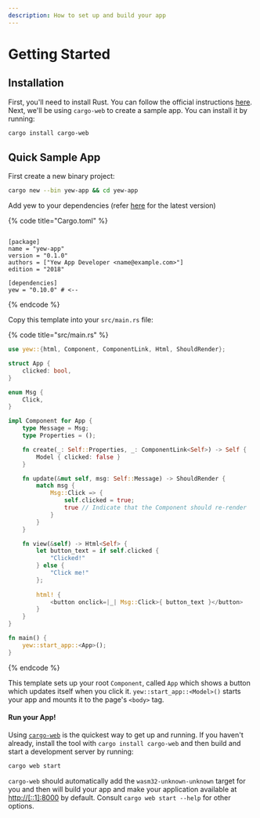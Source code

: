 ```yaml
---
description: How to set up and build your app
---
```


# Getting Started

## Installation

First, you'll need to install Rust. You can follow the official instructions [here](https://www.rust-lang.org/tools/install). Next, we'll be using `cargo-web` to create a sample app. You can install it by running:

```bash
cargo install cargo-web
```

## Quick Sample App

First create a new binary project:

```bash
cargo new --bin yew-app && cd yew-app
```

Add yew to your dependencies \(refer [here](https://docs.rs/yew) for the latest version\)

{% code title="Cargo.toml" %}
```text
[package]
name = "yew-app"
version = "0.1.0"
authors = ["Yew App Developer <name@example.com>"]
edition = "2018"

[dependencies]
yew = "0.10.0" # <-- 
```
{% endcode %}

Copy this template into your `src/main.rs` file:

{% code title="src/main.rs" %}
```rust
use yew::{html, Component, ComponentLink, Html, ShouldRender};

struct App {
    clicked: bool,
}

enum Msg {
    Click,
}

impl Component for App {
    type Message = Msg;
    type Properties = ();

    fn create(_: Self::Properties, _: ComponentLink<Self>) -> Self {
        Model { clicked: false }
    }

    fn update(&mut self, msg: Self::Message) -> ShouldRender {
        match msg {
            Msg::Click => {
                self.clicked = true;
                true // Indicate that the Component should re-render
            }
        }
    }

    fn view(&self) -> Html<Self> {
        let button_text = if self.clicked {
            "Clicked!"
        } else {
            "Click me!"
        };
        
        html! {
            <button onclick=|_| Msg::Click>{ button_text }</button>
        }
    }
}

fn main() {
    yew::start_app::<App>();
}
```
{% endcode %}

This template sets up your root `Component`, called `App` which shows a button which updates itself when you click it. `yew::start_app::<Model>()` starts your app and mounts it to the page's `<body>` tag.

#### Run your App!

Using [`cargo-web`](https://github.com/koute/cargo-web) is the quickest way to get up and running. If you haven't already, install the tool with `cargo install cargo-web` and then build and start a development server by running:

```bash
cargo web start
```

`cargo-web` should automatically add the `wasm32-unknown-unknown` target for you and then will build your app and make your application available at [http://\[::1\]:8000](http://[::1]:8000) by default. Consult `cargo web start --help` for other options.

